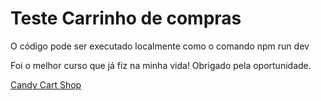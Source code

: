 # Teste Carrinho de compras

O código pode ser executado localmente como o comando npm run dev

Foi o melhor curso que já fiz na minha vida! 
Obrigado pela oportunidade.


<a href="https://shop-cart-candy.vercel.app/" >Candy Cart Shop</a>
